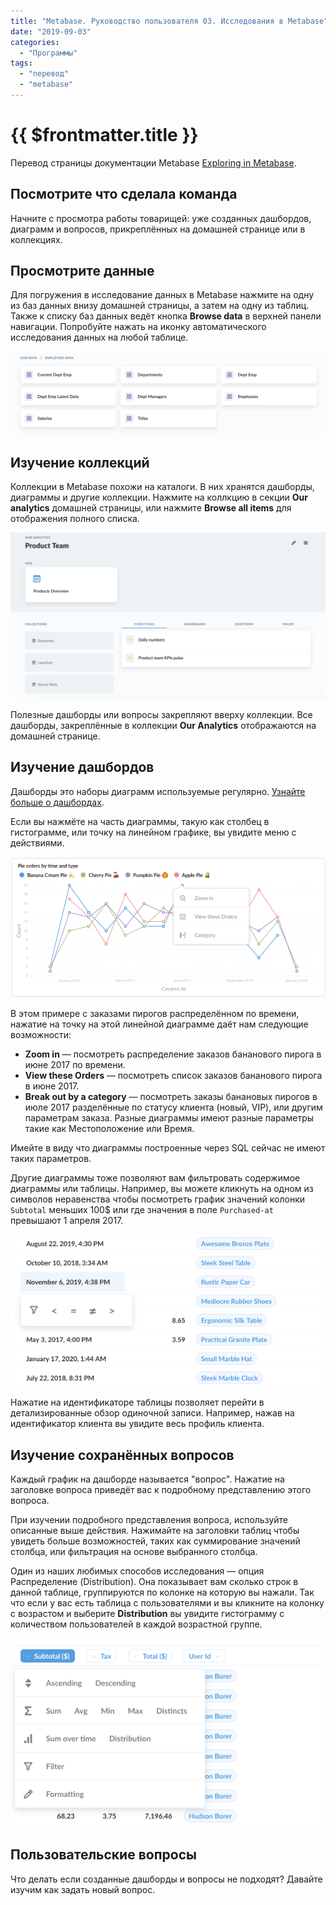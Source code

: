 ```yaml
---
title: "Metabase. Руководство пользователя 03. Исследования в Metabase"
date: "2019-09-03"
categories: 
  - "Программы"
tags: 
  - "перевод"
  - "metabase"
---
```


# {{ $frontmatter.title }}

Перевод страницы документации Metabase [Exploring in Metabase](https://metabase.com/docs/v0.33.0/users-guide/03-basic-exploration.html).

## Посмотрите что сделала команда

Начните с просмотра работы товарищей: уже созданных дашбордов, диаграмм и вопросов, прикреплённых на домашней странице или в коллекциях.

## Просмотрите данные

Для погружения в исследование данных в Metabase нажмите на одну из баз данных внизу домашней страницы, а затем на одну из таблиц. Также к списку баз данных ведёт кнопка **Browse data** в верхней панели навигации. Попробуйте нажать на иконку автоматического исследования данных на любой таблице.

![Список баз данных Metabase](images/metabase_ug_03_01_browse-data.png)

## Изучение коллекций

Коллекции в Metabase похожи на каталоги. В них хранятся дашборды, диаграммы и другие коллекции. Нажмите на коллкцию в секции **Our analytics** домашней страницы, или нажмите **Browse all items** для отображения полного списка.

![Домашняя страница Metabase](images/metabase_ug_03_02_collection-detail.png)

Полезные дашборды или вопросы закрепляют вверху коллекции. Все дашборды, закреплённые в коллекции **Our Analytics** отображаются на домашней странице.

## Изучение дашбордов

Дашборды это наборы диаграмм используемые регулярно. [Узнайте больше о дашбордах](https://metabase.com/docs/v0.33.0/users-guide/07-dashboards.html).

Если вы нажмёте на часть диаграммы, такую как столбец в гистограмме, или точку на линейном графике, вы увидите меню с действиями.

![Диаграмма в Metabase](images/metabase_ug_03_03_drill-through.png)

В этом примере с заказами пирогов распределённом по времени, нажатие на точку на этой линейной диаграмме даёт нам следующие возможности:

- **Zoom in** — посмотреть распределение заказов бананового пирога в июне 2017 по времени.
- **View these Orders** — посмотреть список заказов бананового пирога в июне 2017.
- **Break out by a category** — посмотреть заказы банановых пирогов в июле 2017 разделённые по статусу клиента (новый, VIP), или другим параметрам заказа. Разные диаграммы имеют разные параметры такие как Местоположение или Время.

Имейте в виду что диаграммы построенные через SQL сейчас не имеют таких параметров.

Другие диаграммы тоже позволяют вам фильтровать содержимое диаграммы или таблицы. Например, вы можете кликнуть на одном из символов неравенства чтобы посмотреть график значений колонки `Subtotal` меньших 100$ или где значения в поле `Purchased-at` превышают 1 апреля 2017.

![Фильтры в Metabase](images/metabase_ug_03_04_inequality-filters.png)

Нажатие на идентификаторе таблицы позволяет перейти в детализированные обзор одиночной записи. Например, нажав на идентификатор клиента вы увидите весь профиль клиента.

## Изучение сохранённых вопросов

Каждый график на дашборде называется "вопрос". Нажатие на заголовке вопроса приведёт вас к подробному представлению этого вопроса.

При изучении подробного представления вопроса, используйте описанные выше действия. Нажимайте на заголовки таблиц чтобы увидеть больше возможностей, таких как суммирование значений столбца, или фильтрация на основе выбранного столбца.

Один из наших любимых способов исследования — опция Распределение (Distribution). Она показывает вам сколько строк в данной таблице, группируются по колонке на которую вы нажали. Так что если у вас есть таблица с пользователями и вы кликните на колонку с возрастом и выберите **Distribution** вы увидите гистограмму с количеством пользователей в каждой возрастной группе.

![Распределение в Metabase](images/metabase_ug_03_05_heading-actions.png)

## Пользовательские вопросы

Что делать если созданные дашборды и вопросы не подходят? Давайте изучим как задать новый вопрос.
